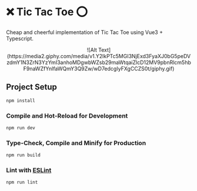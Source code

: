 # ❌ Tic Tac Toe ⭕

Cheap and cheerful implementation of Tic Tac Toe using Vue3 + Typescript.

<p align="center">![Alt Text](https://media2.giphy.com/media/v1.Y2lkPTc5MGI3NjExd3FyaXJ0bG5peDVzdmY1N3ZrN3YzYmI3anhoMDgwbWZsb29maWtqaiZlcD12MV9pbnRlcm5hbF9naWZfYnlfaWQmY3Q9Zw/wD7edcgIyFXgCCZS0t/giphy.gif)</p>

## Project Setup

```sh
npm install
```

### Compile and Hot-Reload for Development

```sh
npm run dev
```

### Type-Check, Compile and Minify for Production

```sh
npm run build
```

### Lint with [ESLint](https://eslint.org/)

```sh
npm run lint
```
